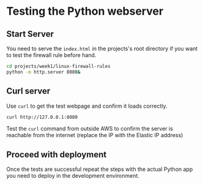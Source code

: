 # Testing the Python webserver

## Start Server

You need to serve the `index.html` in the projects's root directory if you want to test the firewall rule before hand.

```sh
cd projects/week1/linux-firewall-rules
python -m http.server 8080&
```

## Curl server

Use `curl` to get the test webpage and confirm it loads correctly.

```sh
curl http://127.0.0.1:8080
```

Test the `curl` command from outside AWS to confirm the server is reachable from the internet (replace the IP with the Elastic IP address)

## Proceed with deployment

Once the tests are successful repeat the steps with the actual Python app you need to deploy in the development environment.
